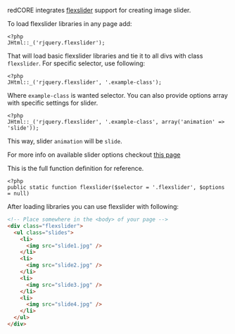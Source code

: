 redCORE integrates [flexslider](https://github.com/woothemes/flexslider) support for creating image slider.

To load flexslider libraries in any page add:


```
<?php 
JHtml::_('rjquery.flexslider');
```
That will load basic flexslider libraries and tie it to all divs with class `flexslider`.
For specific selector, use following:

```
<?php 
JHtml::_('rjquery.flexslider', '.example-class');
```
Where `example-class` is wanted selector.
You can also provide options array with specific settings for slider.

```
<?php 
JHtml::_('rjquery.flexslider', '.example-class', array('animation' => 'slide'));
```
This way, slider `animation` will be `slide`.

For more info on available slider options checkout [this page](https://github.com/woothemes/FlexSlider/wiki/FlexSlider-Properties)

This is the full function definition for reference.

```
<?php 
public static function flexslider($selector = '.flexslider', $options = null)
```

After loading libraries you can use flexslider with following:
```html
<!-- Place somewhere in the <body> of your page -->
<div class="flexslider">
  <ul class="slides">
    <li>
      <img src="slide1.jpg" />
    </li>
    <li>
      <img src="slide2.jpg" />
    </li>
    <li>
      <img src="slide3.jpg" />
    </li>
    <li>
      <img src="slide4.jpg" />
    </li>
  </ul>
</div>
```